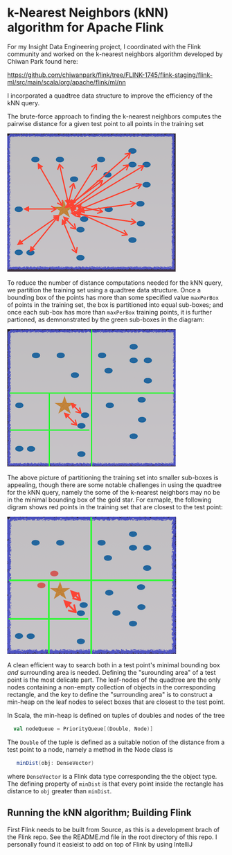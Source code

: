 # k-Nearest Neighbors (kNN) algorithm for Apache Flink

For my Insight Data Engineering project, I coordinated with the Flink community and worked on the k-nearest neighbors algorithm developed by Chiwan Park found here:

https://github.com/chiwanpark/flink/tree/FLINK-1745/flink-staging/flink-ml/src/main/scala/org/apache/flink/ml/nn

I incorporated a quadtree data structure to improve the efficiency of the kNN query.

The brute-force approach to finding the k-nearest neighbors computes the pairwise distance for a given test point to all points in the training set

![](img/brute-force-diagram.png)

To reduce the number of distance computations needed for the kNN query, we partition the training set using a quadtree data structure.  Once a bounding box of the points has more than some specified value `maxPerBox` of points in the training set, the box is partitioned into equal sub-boxes; and once each sub-box has more than `maxPerBox` training points, it is further partioned, as demnonstrated by the green sub-boxes in the diagram:

![](img/quadtree.png)

The above picture of partitioning the training set into smaller sub-boxes is appealing, though there are some notable challenges in using the quadtree for the kNN query, namely the some of the k-nearest neighbors may no be in the minimal bounding box of the gold star.  For exmaple, the following digram shows red points in the training set that are closest to the test point:

![](img/quadtree-challenge.png)

A clean efficient way to search both in a test point's minimal bounding box *and* surrounding area is needed.  Defining the "surounding area" of a test point is the most delicate part.  The leaf-nodes of the quadtree are the only nodes containing a non-empty collection of objects in the corresponding rectangle, and the key to define the "surrounding area" is to construct a min-heap on the leaf nodes to select boxes that are closest to the test point.  

In Scala, the min-heap is defined on tuples of doubles and nodes of the tree
```scala
  val nodeQueue = PriorityQueue[(Double, Node)]
```
The `Double` of the tuple is defined as a suitable notion of the distance from a test point to a node, namely a method in the Node class is 
``` scala
   minDist(obj: DenseVector)
```
where `DenseVector` is a Flink data type corresponding the the object type.  The defining property of `minDist` is that every point inside the rectangle has distance to `obj` greater than `minDist`.  


## Running the kNN algorithm; Building Flink
First Flink needs to be built from Source, as this is a development brach of the Flink repo.  See the README.md file in the root directory of this repo.  I personally found it easieist to add on top of Flink by using IntelliJ
